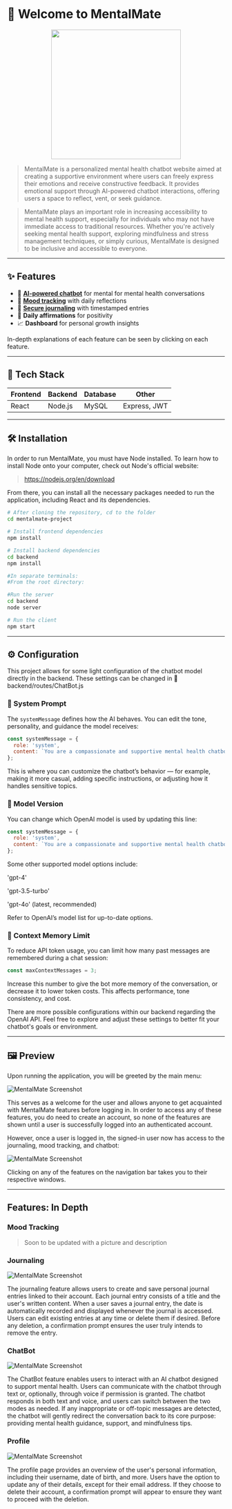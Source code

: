 # 🌿 Welcome to MentalMate

<p align="center">
  <img src="./public/MentalMate%20Logo%2002-26.png" width="300"/>
</p>

> MentalMate is a personalized mental health chatbot website aimed at creating a supportive environment where users can freely express their emotions and receive constructive feedback. It provides emotional support through AI-powered chatbot interactions, offering users a space to reflect, vent, or seek guidance.

> MentalMate plays an important role in increasing accessibility to mental health support, especially for individuals who may not have immediate access to traditional resources. Whether you're actively seeking mental health support, exploring mindfulness and stress management techniques, or simply curious, MentalMate is designed to be inclusive and accessible to everyone.

---

## ✨ Features

- 🧠 [**AI-powered chatbot**](#chatbot) for mental for mental health conversations  
- 📅 [**Mood tracking**](#mood-tracking) with daily reflections  
- 📓 [**Secure journaling**](#journaling) with timestamped entries  
- 🌼 **Daily affirmations** for positivity  
- 📈 **Dashboard** for personal growth insights

In-depth explanations of each feature can be seen by clicking on each feature.

---

## 🚀 Tech Stack

| Frontend  | Backend    | Database | Other         |
|-----------|------------|----------|---------------|
| React     | Node.js    | MySQL    | Express, JWT  |

---

## 🛠️ Installation

In order to run MentalMate, you must have Node installed. To learn how to install Node onto your computer, check out Node's official website:
> https://nodejs.org/en/download

From there, you can install all the necessary packages needed to run the application, including React and its dependencies. 

```bash
# After cloning the repository, cd to the folder
cd mentalmate-project

# Install frontend dependencies
npm install

# Install backend dependencies
cd backend
npm install

#In separate terminals:
#From the root directory:

#Run the server
cd backend
node server

# Run the client
npm start

```

---

## ⚙️ Configuration

This project allows for some light configuration of the chatbot model directly in the backend. These settings can be changed in 📁 backend/routes/ChatBot.js


### 🔧 System Prompt

The `systemMessage` defines how the AI behaves. You can edit the tone, personality, and guidance the model receives:

```js
const systemMessage = {
  role: 'system',
  content: `You are a compassionate and supportive mental health chatbot designed to offer emotional support...`
};

```

This is where you can customize the chatbot’s behavior — for example, making it more casual, adding specific instructions, or adjusting how it handles sensitive topics.

### 🤖 Model Version

You can change which OpenAI model is used by updating this line:

```js
const systemMessage = {
  role: 'system',
  content: `You are a compassionate and supportive mental health chatbot designed to offer emotional support...`
};

```
Some other supported model options include:

'gpt-4'

'gpt-3.5-turbo'

'gpt-4o' (latest, recommended)

Refer to OpenAI’s model list for up-to-date options.

### 🧠 Context Memory Limit
To reduce API token usage, you can limit how many past messages are remembered during a chat session:

```js
const maxContextMessages = 3;


```

Increase this number to give the bot more memory of the conversation, or decrease it to lower token costs. This affects performance, tone consistency, and cost.

There are more possible configurations within our backend regarding the OpenAI API. Feel free to explore and adjust these settings to better fit your chatbot's goals or environment.

---

## 🖼️ Preview
Upon running the application, you will be greeted by the main menu:

![MentalMate Screenshot](./public/Home.png)

This serves as a welcome for the user and allows anyone to get acquainted with MentalMate features before logging in. In order to access any of these features, you do need to create an account, so none of the features are shown until a user is successfully logged into an authenticated account.


However, once a user is logged in, the signed-in user now has access to the journaling, mood tracking, and chatbot:

![MentalMate Screenshot](./public/HomeDashboard.png)

Clicking on any of the features on the navigation bar takes you to their respective windows.

---

## Features: In Depth

### Mood Tracking
> Soon to be updated with a picture and description


### Journaling
![MentalMate Screenshot](./public/Journal.png)

The journaling feature allows users to create and save personal journal entries linked to their account. Each journal entry consists of a title and the user's written content. When a user saves a journal entry, the date is automatically recorded and displayed whenever the journal is accessed. Users can edit existing entries at any time or delete them if desired. Before any deletion, a confirmation prompt ensures the user truly intends to remove the entry.


### ChatBot
![MentalMate Screenshot](./public/ChatBot.png)

The ChatBot feature enables users to interact with an AI chatbot designed to support mental health. Users can communicate with the chatbot through text or, optionally, through voice if permission is granted. The chatbot responds in both text and voice, and users can switch between the two modes as needed. If any inappropriate or off-topic messages are detected, the chatbot will gently redirect the conversation back to its core purpose: providing mental health guidance, support, and mindfulness tips.


### Profile 
![MentalMate Screenshot](./public/Profile.png)

The profile page provides an overview of the user's personal information, including their username, date of birth, and more. Users have the option to update any of their details, except for their email address. If they choose to delete their account, a confirmation prompt will appear to ensure they want to proceed with the deletion.









